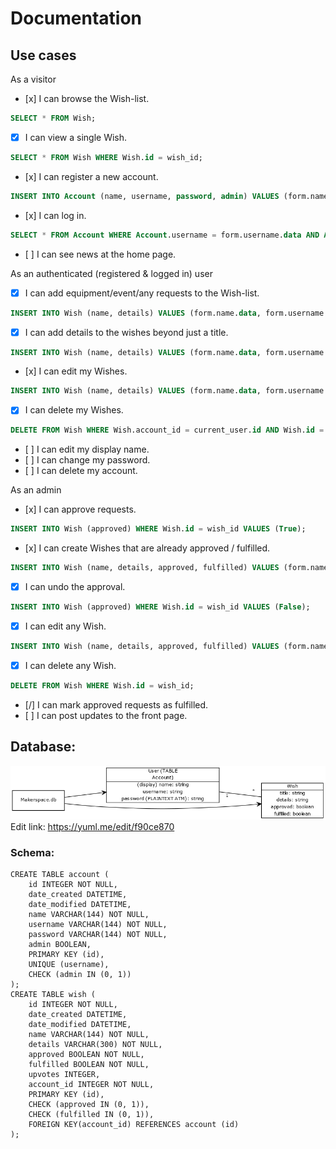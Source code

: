 # Documentation

## Use cases

As a visitor
 - [x] I can browse the Wish-list.
 ~~~~SQL
 SELECT * FROM Wish;
 
 ~~~~
 - [x] I can view a single Wish.
 ~~~~SQL
 SELECT * FROM Wish WHERE Wish.id = wish_id;
 
 ~~~~
 - [x] I can register a new account.
 ~~~~SQL
 INSERT INTO Account (name, username, password, admin) VALUES (form.name.data, form.username.data, form.password.data, False);
 
 ~~~~
 - [x] I can log in.
 ~~~~SQL
 SELECT * FROM Account WHERE Account.username = form.username.data AND Account.password = form.password.data; ;
 
 ~~~~
 - [ ] I can see news at the home page.

As an authenticated (registered & logged in) user
 - [x] I can add equipment/event/any requests to the Wish-list.
 ~~~~SQL
 INSERT INTO Wish (name, details) VALUES (form.name.data, form.username.data, form.password.data, False);
 
 ~~~~
 - [x] I can add details to the wishes beyond just a title.
 ~~~~SQL
 INSERT INTO Wish (name, details) VALUES (form.name.data, form.username.data, form.password.data, False);
 
 ~~~~
 - [x] I can edit my Wishes.
 ~~~~SQL
 INSERT INTO Wish (name, details) VALUES (form.name.data, form.username.data, form.password.data, False);
 
 ~~~~
 - [x] I can delete my Wishes.
  ~~~~SQL
 DELETE FROM Wish WHERE Wish.account_id = current_user.id AND Wish.id = wish_id;

 ~~~~
 - [ ] I can edit my display name.
 - [ ] I can change my password.
 - [ ] I can delete my account.

As an admin
  - [x] I can approve requests.
  ~~~~SQL
 INSERT INTO Wish (approved) WHERE Wish.id = wish_id VALUES (True);
 
  ~~~~
  - [x] I can create Wishes that are already approved / fulfilled.
  ~~~~SQL
  INSERT INTO Wish (name, details, approved, fulfilled) VALUES (form.name.data, form.details.data, False/True, False/True);
 
  ~~~~
  - [x] I can undo the approval.
  ~~~~SQL
 INSERT INTO Wish (approved) WHERE Wish.id = wish_id VALUES (False);
 
  ~~~~
  - [x] I can edit any Wish.
  ~~~~SQL
  INSERT INTO Wish (name, details, approved, fulfilled) VALUES (form.name.data, form.details.data, False/True, False/True);
 
  ~~~~
  - [x] I can delete any Wish.
  ~~~~SQL
  DELETE FROM Wish WHERE Wish.id = wish_id;

  ~~~~
  - [/] I can mark approved requests as fulfilled.
  - [ ] I can post updates to the front page.


## Database:
![db structure](https://github.com/jKostet/makerspace/blob/master/documentation/db.png "DB Structure")
Edit link: https://yuml.me/edit/f90ce870

### Schema:
```
CREATE TABLE account (
	id INTEGER NOT NULL,
	date_created DATETIME,
	date_modified DATETIME,
	name VARCHAR(144) NOT NULL,
	username VARCHAR(144) NOT NULL,
	password VARCHAR(144) NOT NULL,
	admin BOOLEAN,
	PRIMARY KEY (id),
	UNIQUE (username),
	CHECK (admin IN (0, 1))
);
CREATE TABLE wish (
	id INTEGER NOT NULL,
	date_created DATETIME,
	date_modified DATETIME,
	name VARCHAR(144) NOT NULL,
	details VARCHAR(300) NOT NULL,
	approved BOOLEAN NOT NULL,
	fulfilled BOOLEAN NOT NULL,
	upvotes INTEGER,
	account_id INTEGER NOT NULL,
	PRIMARY KEY (id),
	CHECK (approved IN (0, 1)),
	CHECK (fulfilled IN (0, 1)),
	FOREIGN KEY(account_id) REFERENCES account (id)
);
```
